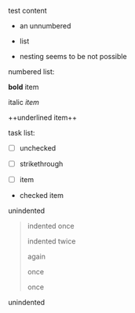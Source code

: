 test content

- an unnumbered

- list

- nesting seems to be not possible

numbered list:

**bold** item

italic *item*

++underlined item++

task list:

- [ ] unchecked

- [ ] strikethrough

- [ ] item

- checked item

unindented

> indented once
>
> indented twice
>
> again
>
> once
>
> once

unindented